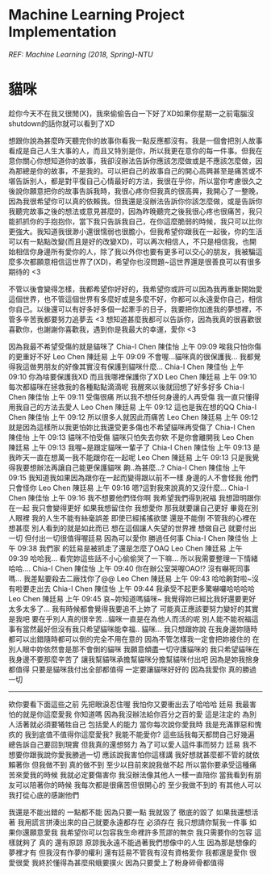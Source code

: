 # Machine Learning Project Implementation
*REF: Machine Learning (2018, Spring)-NTU*


# 貓咪
趁你今天不在我又很閒(X)，我來偷偷告白一下好了XD如果你星期一之前電腦沒shutdown的話你就可以看到了XD

想跟你說為甚麼昨天聽完你的故事你看我一點反應都沒有。我是一個會把別人故事看成是自己人生大事的人，而且又特別是你，所以我更在意你的每一件事。但我在意你關心你想知道你的故事，我卻沒辦法告訴你應該怎麼做或是不應該怎麼做，因為那總是你的故事，不是我的。可以把自己的故事自己的開心高興甚至是痛苦或不堪告訴別人，都是對平復自己心情最好的方法，我很在乎你，所以當你考慮很久之後說你願意把你的故事告訴我時，我很心疼你但我真的很高興，我開心了一整晚，因為我很希望你可以真的依賴我。但我還是沒辦法告訴你你該怎麼做，或是告訴你我聽完故事之後的想法或意見甚麼的，因為昨晚聽完之後我很心疼也很痛苦，我只能抓抓你的手抱抱你，當下我只告訴我自己，在你這麼脆弱的時候，我只可以比你更強大。我知道我很渺小還很懦弱也很膽小，但我希望你跟我在一起後，你的生活可以有一點點改變(而且是好的改變XD)，可以再次相信人，不只是相信我，也開始相信你身邊所有愛你的人，除了我以外你也要有更多可以交心的朋友，我被騙這麼多次都願意相信這世界了(XD)，希望你也沒問題~這世界還是很善良可以有很多期待的 <3

不管以後會變得怎樣，我都希望你好好的，我希望你或許可以因為我再重新開始愛這個世界，也不管這個世界有多麼好或是多麼不好，你都可以永遠愛你自己，相信你自己。以後還可以有好多好多個一起牽手的日子，我要把你加進我的夢想裡，不管多辛苦我都要努力追夢去 <3 想知道甚麼我都可以告訴你，因為我真的很喜歡很喜歡你，也謝謝你喜歡我，遇到你是我最大的幸運，愛你 <3

因為我最不希望受傷的就是貓咪了
Chia-I Chen 陳佳怡 上午 09:09
唉我只怕你傷的更重好不好
Leo Chen 陳廷易 上午 09:09
不會喔...貓咪真的很保護我...
我都覺得我這做男朋友的好像其實沒有保護到貓咪什麼...
Chia-I Chen 陳佳怡 上午 09:10
你為啥要保護我XD
而且我哪裡保護你了XD
Leo Chen 陳廷易 上午 09:10
每次都貓咪在拯救我的各種點點滴滴呢
我醒來以後就回想了好多好多
Chia-I Chen 陳佳怡 上午 09:11
受傷很痛 所以我不想任何身邊的人再受傷
我一直只懂得用我自己的方法去愛人
Leo Chen 陳廷易 上午 09:12
這也是我在想的QQ
Chia-I Chen 陳佳怡 上午 09:12
所以很多人就因此而痛苦
Leo Chen 陳廷易 上午 09:12
就是因為這樣所以我更怕妳比我還受更多傷也不希望貓咪再受傷了
Chia-I Chen 陳佳怡 上午 09:13
貓咪不怕受傷 貓咪只怕失去你欸
不是你會離開我
Leo Chen 陳廷易 上午 09:13
我喔~是跟定貓咪一輩子了
Chia-I Chen 陳佳怡 上午 09:13
是我昨天一直在想萬一我不能跟你在一起呢
Leo Chen 陳廷易 上午 09:13
只是我覺得我要想辦法再讓自己能更保護貓咪
齁..為甚麼...?
Chia-I Chen 陳佳怡 上午 09:15
我知道我如果因為跟你在一起而變得跟以前不一樣 身邊的人不會怪我 他們只會怪你
Leo Chen 陳廷易 上午 09:16
嗯?這對我來說真的又沒什麼...
Chia-I Chen 陳佳怡 上午 09:16
我不想要他們怪你啊
我希望我們得到祝福
我想證明跟你在一起 我只會變得更好
如果我想留住你 我想愛你
那我就要讓自己更好
畢竟在別人眼裡 我的人生不能有絲毫誤差 即使已經搖搖欲墜 還是不能倒 
不管我的心裡在想甚麼 別人看到的就是如此而已
想在這個讓人失望的世界裡 想做自己 就要付出一切
但付出一切很值得喔廷易
因為可以愛你 勝過任何事
Chia-I Chen 陳佳怡 上午 09:38
我們家
的廷易是被抓走了還是怎麼了OAQ
Leo Chen 陳廷易 上午 09:39
哈哈我...
看完妳這些話不小心偷偷哭了一下嘛...
所以我需要整理一下情緒哈哈....
Chia-I Chen 陳佳怡 上午 09:40
你在辦公室哭喔OAO!?
沒有嚇死同事嗎...
我差點要殺去二廠找你了@@
Leo Chen 陳廷易 上午 09:43
哈哈齁對啦~沒有啦要走出去
Chia-I Chen 陳佳怡 上午 09:44
我承受不起更多驚嚇囉哈哈哈哈
Leo Chen 陳廷易 上午 09:45
哀~妳知道嗎貓咪~
我覺得妳已經比我好還要更好太多太多了...
我有時候都會覺得我要追不上妳了
可能真正應該要努力變好的其實是我吧
要在乎別人真的很辛苦...貓咪一直是在為他人而活的呢
別人能不能祝福這事有當然最好但沒有我只希望貓咪能幸福..
貓咪...
我只想跟妳說
在我身邊妳隨時都可以出錯隨時都可以倒的完全不用在意的
因為不管怎樣我一定會把妳接住的 在別人眼中妳依然會是那不會倒的貓咪 我願意傾盡一切守護貓咪的
我只希望貓咪在我身邊不要那麼辛苦了
讓我幫貓咪承擔幫貓咪分擔幫貓咪付出吧
因為是妳我捨身都值得 只要是貓咪我付出全部都值得 一定要讓貓咪好好的
因為我愛你 真的勝過一切

***


欸你要看下面這些之前
先把眼淚忍住喔 我怕你又要衝出去了哈哈哈
廷易 我最害怕的就是你這麼愛我 你知道嗎
因為我沒辦法給你百分之百的愛 這是注定的
為別人活著就必須要犧牲自己 包括愛人的能力
當你每次說你愛我時 我是充滿罪惡和愧疚的
我到底值不值得你這麼愛我?
我能不能愛你?
這些話我每天都問自己好幾遍
總告訴自己要回到現實 但我真的還想努力
為了可以愛人這件事而努力
廷易 我不想要你跟我說你愛我勝過一切
應該說我害怕你這樣講
我好想就甚麼都不管的就依賴著你
但我做不到 真的做不到 至少以目前來說我做不起
所以當你要承受這種痛苦來愛我的時候 我就必定要傷害你
我沒辦法像其他人一樣一直陪你
當我看到有朋友可以陪著你的時候 我每次都是很痛苦但很開心的
至少我做不到的 有其他人可以 我打從心底的感謝他們


我還是不能出錯的 一點都不能
因為只要一點 我就毀了 徹底的毀了
如果我還想活著 我用謊言拼湊出來的自己就要永遠都存在
必須存在
我只想請你幫我一件事
如果你還願意愛我 我希望你可以包容我生命裡許多荒謬的無奈
我只需要你的包容 這樣就夠了 真的
還有原諒 原諒我永遠不能過著我們想像中的人生
因為那是想像的 夢裡才有 但我沒有作夢的權利
還有廷易不管我有沒有資格愛你 我都還是愛你 很愛很愛
我終於懂得為甚麼飛蛾要撲火 因為只要愛上了粉身碎骨都值得


